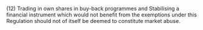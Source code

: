 (12) Trading in own shares in buy-back programmes and Stabilising a financial instrument which would not benefit from the exemptions under this Regulation should not of itself be deemed to constitute market abuse.